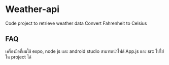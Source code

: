 # Weather-api
Code project to retrieve weather data Convert Fahrenheit to Celsius
## FAQ
เครื่องมือที่ผมใช้ expo, node js เเละ android studio
สามารถนำไฟล์ App.js และ src ไปใส่ใน project ได้
